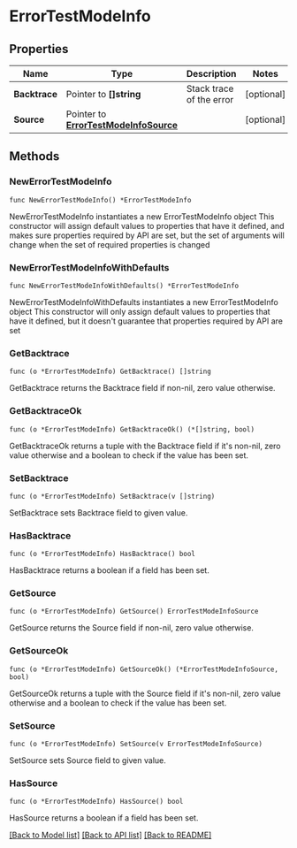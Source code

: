 # ErrorTestModeInfo

## Properties

Name | Type | Description | Notes
------------ | ------------- | ------------- | -------------
**Backtrace** | Pointer to **[]string** | Stack trace of the error | [optional] 
**Source** | Pointer to [**ErrorTestModeInfoSource**](ErrorTestModeInfoSource.md) |  | [optional] 

## Methods

### NewErrorTestModeInfo

`func NewErrorTestModeInfo() *ErrorTestModeInfo`

NewErrorTestModeInfo instantiates a new ErrorTestModeInfo object
This constructor will assign default values to properties that have it defined,
and makes sure properties required by API are set, but the set of arguments
will change when the set of required properties is changed

### NewErrorTestModeInfoWithDefaults

`func NewErrorTestModeInfoWithDefaults() *ErrorTestModeInfo`

NewErrorTestModeInfoWithDefaults instantiates a new ErrorTestModeInfo object
This constructor will only assign default values to properties that have it defined,
but it doesn't guarantee that properties required by API are set

### GetBacktrace

`func (o *ErrorTestModeInfo) GetBacktrace() []string`

GetBacktrace returns the Backtrace field if non-nil, zero value otherwise.

### GetBacktraceOk

`func (o *ErrorTestModeInfo) GetBacktraceOk() (*[]string, bool)`

GetBacktraceOk returns a tuple with the Backtrace field if it's non-nil, zero value otherwise
and a boolean to check if the value has been set.

### SetBacktrace

`func (o *ErrorTestModeInfo) SetBacktrace(v []string)`

SetBacktrace sets Backtrace field to given value.

### HasBacktrace

`func (o *ErrorTestModeInfo) HasBacktrace() bool`

HasBacktrace returns a boolean if a field has been set.

### GetSource

`func (o *ErrorTestModeInfo) GetSource() ErrorTestModeInfoSource`

GetSource returns the Source field if non-nil, zero value otherwise.

### GetSourceOk

`func (o *ErrorTestModeInfo) GetSourceOk() (*ErrorTestModeInfoSource, bool)`

GetSourceOk returns a tuple with the Source field if it's non-nil, zero value otherwise
and a boolean to check if the value has been set.

### SetSource

`func (o *ErrorTestModeInfo) SetSource(v ErrorTestModeInfoSource)`

SetSource sets Source field to given value.

### HasSource

`func (o *ErrorTestModeInfo) HasSource() bool`

HasSource returns a boolean if a field has been set.


[[Back to Model list]](../README.md#documentation-for-models) [[Back to API list]](../README.md#documentation-for-api-endpoints) [[Back to README]](../README.md)


